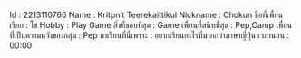 Id : 2213110766
Name : Kritpnit Teerekaittikul
Nickname : Chokun
ชื่อที่เพื่อนเรียก : โช
Hobby : Play Game
สิ่งที่ชอบที่สุด : Game
เพื่อนที่สนิทที่สุด : Pep,Camp
เพื่อนที่เป็นความหวังของกลุ่ม : Pep
มาเรียนที่นี่เพราะ : อยากเรียนอะไรที่มากกว่าภาษาญี่ปุ่น 
เวลานอน : 00:00